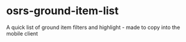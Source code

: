 # osrs-ground-item-list
A quick list of ground item filters and highlight - made to copy into the mobile client

